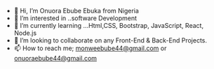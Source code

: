 - 👋 Hi, I’m Onuora Ebube Ebuka from Nigeria
- 👀 I’m interested in ..software Development
- 🌱 I’m currently learning ...Html,CSS, Bootstrap, JavaScript, React, Node.js
- 💞️ I’m looking to collaborate on any Front-End & Back-End Projects.
- 📫 How to reach me; monweebube44@gmail.com or onuoraebube44@gmail.com
